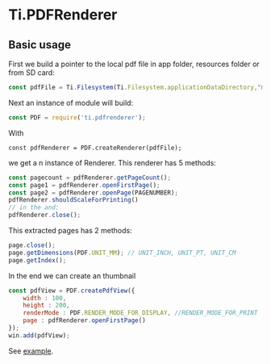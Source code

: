 # Ti.PDFRenderer


## Basic usage

First we build a pointer to the local pdf file in app folder, resources folder or from SD card:

```javascript
const pdfFile = Ti.Filesystem(Ti.Filesystem.applicationDataDirectory,"my.pdf");
```
Next an instance of module will build:

```javascript
const PDF = require('ti.pdfrenderer');
```
With 

```
const pdfRenderer = PDF.createRenderer(pdfFile);
```
we get a n instance of Renderer.
This renderer has 5 methods:

```javascript
const pagecount = pdfRenderer.getPageCount();
const page1 = pdfRenderer.openFirstPage();
const page2 = pdfRenderer.openPage(PAGENUMBER);
pdfRenderer.shouldScaleForPrinting()
// in the and:
pdfRenderer.close();
```

This extracted pages has 2 methods:

```javascript
page.close();
page.getDimensions(PDF.UNIT_MM); // UNIT_INCH, UNIT_PT, UNIT_CM
page.getIndex();
```

In the end we can create an thumbnail 

```javascript
const pdfView = PDF.createPdfView({
	width : 100,
	height : 200,
	renderMode : PDF.RENDER_MODE_FOR_DISPLAY, //RENDER_MODE_FOR_PRINT
	page : pdfRenderer.openFirstPage()
});
win.add(pdfView);
```

See [example](./blob/master/example/app.js).